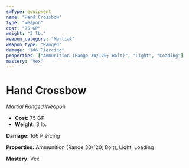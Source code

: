 ```yaml
---
smType: equipment
name: "Hand Crossbow"
type: "weapon"
cost: "75 GP"
weight: "3 lb."
weapon_category: "Martial"
weapon_type: "Ranged"
damage: "1d6 Piercing"
properties: ["Ammunition (Range 30/120; Bolt)", "Light", "Loading"]
mastery: "Vex"
---
```


# Hand Crossbow
*Martial Ranged Weapon*

- **Cost:** 75 GP
- **Weight:** 3 lb.

**Damage:** 1d6 Piercing

**Properties:** Ammunition (Range 30/120; Bolt), Light, Loading

**Mastery:** Vex
